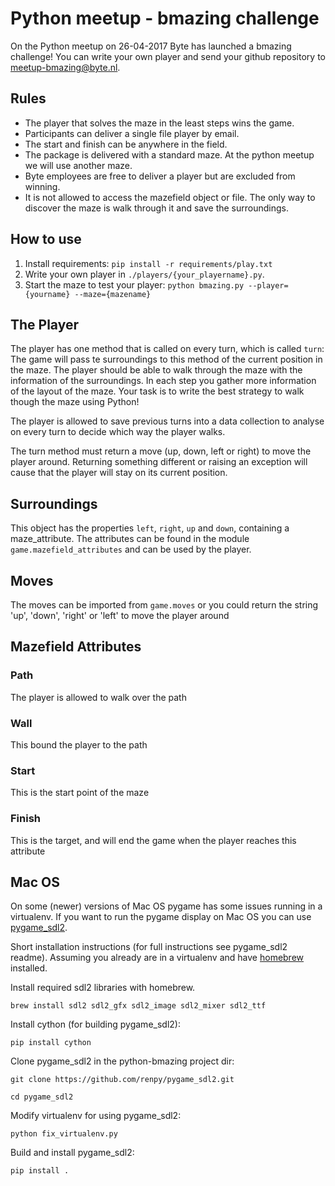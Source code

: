 # Python meetup - bmazing challenge
On the Python meetup on 26-04-2017 Byte has launched a bmazing challenge!
You can write your own player and send your github repository to meetup-bmazing@byte.nl.

## Rules
* The player that solves the maze in the least steps wins the game.
* Participants can deliver a single file player by email.
* The start and finish can be anywhere in the field.
* The package is delivered with a standard maze. At the python meetup we will use another maze.
* Byte employees are free to deliver a player but are excluded from winning.
* It is not allowed to access the mazefield object or file. The only way to discover the maze is walk through it and save the surroundings.

## How to use
1. Install requirements:
`pip install -r requirements/play.txt`
1. Write your own player in `./players/{your_playername}.py`.
1. Start the maze to test your player:
`python bmazing.py --player={yourname} --maze={mazename}`

## The Player
The player has one method that is called on every turn, which is called `turn`:
The game will pass te surroundings to this method of the current position in the maze.
The player should be able to walk through the maze with the information of the surroundings.
In each step you gather more information of the layout of the maze.
Your task is to write the best strategy to walk though the maze using Python!

The player is allowed to save previous turns into a data collection to analyse on every turn to decide which way the player walks.

The turn method must return a move (up, down, left or right) to move the player around.
Returning something different or raising an exception will cause that the player will stay on its current position.

## Surroundings
This object has the properties `left`, `right`, `up` and `down`, containing a maze_attribute. 
The attributes can be found in the module `game.mazefield_attributes` and can be used by the player.

## Moves
The moves can be imported from `game.moves` or you could return the string 'up', 'down', 'right' or 'left' to move the player around

## Mazefield Attributes
### Path
The player is allowed to walk over the path

### Wall
This bound the player to the path

### Start
This is the start point of the maze

### Finish
This is the target, and will end the game when the player reaches this attribute


## Mac OS
On some (newer) versions of Mac OS pygame has some issues running in a virtualenv.
If you want to run the pygame display on Mac OS you can use [pygame_sdl2](https://github.com/renpy/pygame_sdl2).

Short installation instructions (for full instructions see pygame_sdl2 readme).
Assuming you already are in a virtualenv and have [homebrew](https://brew.sh/) installed.

Install required sdl2 libraries with homebrew.

`brew install sdl2 sdl2_gfx sdl2_image sdl2_mixer sdl2_ttf`

Install cython (for building pygame_sdl2):

`pip install cython`

Clone pygame_sdl2 in the python-bmazing project dir:

`git clone https://github.com/renpy/pygame_sdl2.git`

`cd pygame_sdl2`

Modify virtualenv for using pygame_sdl2:

`python fix_virtualenv.py`

Build and install pygame_sdl2:

`pip install .`